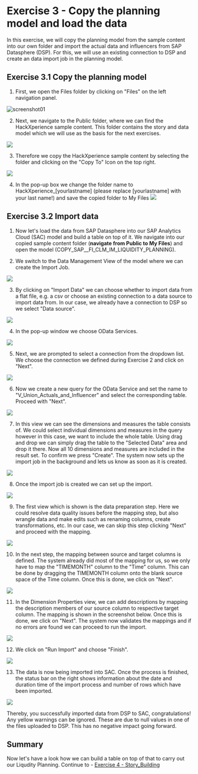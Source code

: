 # Exercise 3 - Copy the planning model and load the data
In this exercise, we will copy the planning model from the sample content into our own folder and import the actual data and influencers from SAP Datasphere (DSP). For this, we will use an existing connection to DSP and create an data import job in the planning model.

## Exercise 3.1 Copy the planning model

1. First, we open the Files folder by clicking on "Files" on the left navigation panel.

![screenshot01](https://user-images.githubusercontent.com/112691476/196177480-bf012fcc-6033-414d-a58b-ad321af88a2e.png)

2. Next, we navigate to the Public folder, where we can find the HackXperience sample content.
This folder contains the story and data model which we will use as the basis for the next exercises.

![](/exercises/3_Copy_Model_and_Import_Data/images/screenshot02.png)


3. Therefore we copy the HackXperience sample content by selecting the folder and clicking on the "Copy To" Icon on the top right.

![](/exercises/3_Copy_Model_and_Import_Data/images/screenshot03.png)
 
4. In the pop-up box we change the folder name to HackXperience_[yourlastname] (please replace [yourlastname] with your last name!) and save the copied folder to My Files
![](/exercises/3_Copy_Model_and_Import_Data/images/screenshot18.png)

## Exercise 3.2 Import data

1. Now let's load the data from SAP Datasphere into our SAP Analytics Cloud (SAC) model and build a table on top of it. We navigate into our copied sample content folder (**navigate from Public to My Files**) and open the model (COPY_SAP__FI_CLM_IM_LIQUIDITY_PLANNING).

2. We switch to the Data Management View of the model where we can create the Import Job.

![](/exercises/3_Copy_Model_and_Import_Data/images/screenshot06.png)

3. By clicking on "Import Data" we can choose whether to import data from a flat file, e.g. a csv or choose an existing connection to a data source to import data from. In our case, we already have a connection to DSP so we select "Data source".

![](/exercises/3_Copy_Model_and_Import_Data/images/screenshot07.png)

4. In the pop-up window we choose OData Services.

![](/exercises/3_Copy_Model_and_Import_Data/images/screenshot08.png)

5. Next, we are prompted to select a connection from the dropdown list. We choose the connection we defined during Exercise 2 and click on "Next".

![](/exercises/3_Copy_Model_and_Import_Data/images/screenshot09.JPG)

6. Now we create a new query for the OData Service and set the name to "V_Union_Actuals_and_Influencer" and select the corresponding table. Proceed with "Next".

![](/exercises/3_Copy_Model_and_Import_Data/images/screenshot10.png)


7. In this view we can see the dimensions and measures the table consists of. We could select individual dimensions and measures in the query however in this case, we want to include the whole table. Using drag and drop we can simply drag the table to the "Selected Data" area and drop it there. Now all 10 dimensions and measures are included in the result set. To confirm we press "Create". The system now sets up the import job in the background and lets us know as soon as it is created.

![](/exercises/3_Copy_Model_and_Import_Data/images/screenshot11.png)


8. Once the import job is created we can set up the import.


![](/exercises/3_Copy_Model_and_Import_Data/images/screenshot12.png)

9. The first view which is shown is the data preparation step. Here we could resolve data quality issues before the mapping step, but also wrangle data and make edits such as renaming columns, create transformations, etc. In our case, we can skip this step clicking "Next" and proceed with the mapping.

![](/exercises/3_Copy_Model_and_Import_Data/images/screenshot13.png)

10. In the next step, the mapping between source and target columns is defined. The system already did most of the mapping for us, so we only have to map the "TIMEMONTH" column to the "Time" column. This can be done by dragging the TIMEMONTH column onto the blank source space of the Time column. Once this is done, we click on "Next".

![](/exercises/3_Copy_Model_and_Import_Data/images/screenshot14.png)

11. In the Dimension Properties view, we can add descriptions by mapping the description members of our source column to respective target column. The mapping is shown in the screenshot below. Once this is done, we click on "Next". The system now validates the mappings and if no errors are found we can proceed to run the import.

![](/exercises/3_Copy_Model_and_Import_Data/images/screenshot15.png)

12. We click on "Run Import" and choose "Finish". 

![](/exercises/3_Copy_Model_and_Import_Data/images/screenshot16.png)

13. The data is now being imported into SAC. Once the process is finished, the status bar on the right shows information about the date and duration time of the import process and number of rows which have been imported. 

![](/exercises/3_Copy_Model_and_Import_Data/images/screenshot17.png)

Thereby, you successfully imported data from DSP to SAC, congratulations! Any yellow warnings can be ignored. These are due to null values in one of the files uploaded to DSP. This has no negative impact going forward.


## Summary

Now let's have a look how we can build a table on top of that to carry out our Liqudity Planning.
Continue to - [Exercise 4 - Story_Building](../4_Story_Building/Readme.md)

